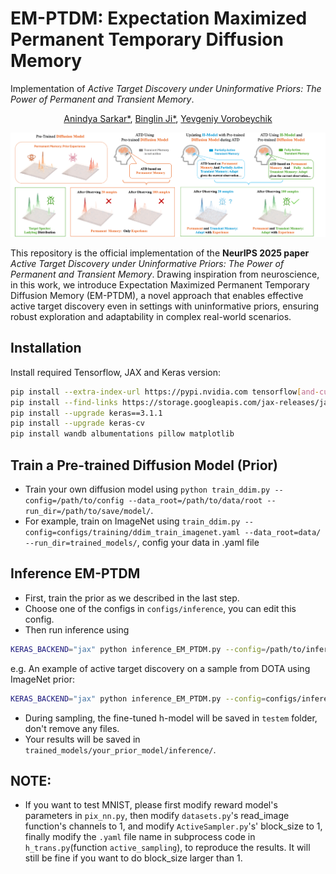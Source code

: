 # EM-PTDM: Expectation Maximized Permanent Temporary Diffusion Memory
Implementation of _Active Target Discovery under Uninformative Priors: The Power of Permanent and Transient Memory_.

<div align="center">

[Anindya Sarkar*](https://scholar.google.co.in/citations?user=2hQyYz0AAAAJ&hl=en),
[Binglin Ji*](https://keving396.github.io/kevinji.github.io//),
[Yevgeniy Vorobeychik](https://vorobeychik.com/)
  
<img src="imgs/fig1_intro.png" width="800">
</div>

This repository is the official implementation of the **NeurIPS 2025 paper** _Active Target Discovery under Uninformative Priors: The Power of Permanent and Transient Memory_. Drawing inspiration from neuroscience, in this work, we introduce Expectation Maximized Permanent Temporary Diffusion Memory (EM-PTDM), a novel approach that enables effective active target discovery even in settings with uninformative priors, ensuring robust exploration and adaptability in complex real-world scenarios.


## Installation
Install required Tensorflow, JAX and Keras version:
```bash
pip install --extra-index-url https://pypi.nvidia.com tensorflow[and-cuda]==2.15.0
pip install --find-links https://storage.googleapis.com/jax-releases/jax_cuda_releases.html jax[cuda12_pip]==0.4.26
pip install --upgrade keras==3.1.1
pip install --upgrade keras-cv
pip install wandb albumentations pillow matplotlib
```

## Train a Pre-trained Diffusion Model (Prior)
* Train your own diffusion model using `python train_ddim.py --config=/path/to/config --data_root=/path/to/data/root --run_dir=/path/to/save/model/`.
* For example, train on ImageNet using `train_ddim.py --config=configs/training/ddim_train_imagenet.yaml --data_root=data/ --run_dir=trained_models/`, config your data in .yaml file


## Inference EM-PTDM
* First, train the prior as we described in the last step.
* Choose one of the configs in `configs/inference`, you can edit this config.
* Then run inference using
```bash
KERAS_BACKEND="jax" python inference_EM_PTDM.py --config=/path/to/inference/config --data_root=/path/to/data/root --target_img /path/to/target/img --mask_img /path/to/target/mask_img --train_h_model_config=/path/to/h_model/training/config`
```
e.g. An example of active target discovery on a sample from DOTA using ImageNet prior:
```bash 
KERAS_BACKEND="jax" python inference_EM_PTDM.py --config=configs/inference/EM_PTDM_imgnet.yaml --data_root=data --target_img sample_images/9036.png --mask_img sample_images/9036_mask.png --train_h_model_config=configs/training/ptdm_imgnet.yaml 
```
* During sampling, the fine-tuned h-model will be saved in `testem` folder, don't remove any files.
* Your results will be saved in `trained_models/your_prior_model/inference/`.


## NOTE:
* If you want to test MNIST, please first modify reward model's parameters in `pix_nn.py`, then modify `datasets.py`'s read_image function's channels to 1, and modify `ActiveSampler.py`'s' block_size to 1, finally modify the `.yaml` file name in subprocess code in `h_trans.py`(function `active_sampling`), to reproduce the results. It will still be fine if you want to do block_size larger than 1.

